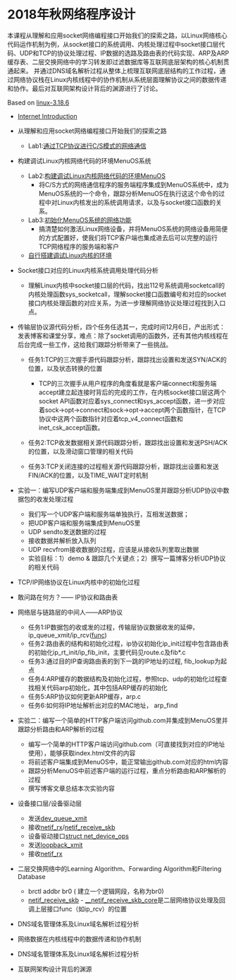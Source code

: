 # 2018年秋网络程序设计

本课程从理解和应用socket网络编程接口开始我们的探索之路，以Linux网络核心代码运作机制为例，从socket接口的系统调用、内核处理过程中socket接口层代码、UDP和TCP的协议处理过程、IP数据的选路及路由表的代码实现、ARP及ARP缓存表、二层交换网络中的学习转发即过滤数据库等互联网底层架构的核心机制贯通起来。
并通过DNS域名解析过程从整体上梳理互联网底层结构的工作过程，通过网络协议栈在Linux内核线程中的协作机制从系统层面理解协议之间的数据传递和协作。最后对互联网架构设计背后的渊源进行了讨论。

Based on [linux-3.18.6](http://codelab.shiyanlou.com/source/xref/linux-3.18.6/)

* [Internet Introduction](https://github.com/mengning/linuxnet/raw/master/pics/Introduction.pdf)
* 从理解和应用socket网络编程接口开始我们的探索之路	
  * Lab1:[通过TCP协议进行C/S模式的网络通信](https://www.shiyanlou.com/courses/1198)
* 构建调试Linux内核网络代码的环境MenuOS系统
  * Lab2:[构建调试Linux内核网络代码的环境MenuOS](https://www.shiyanlou.com/courses/1198)
     * 将C/S方式的网络通信程序的服务端程序集成到MenuOS系统中，成为MenuOS系统的一个命令，跟踪分析MenuOS在执行这这个命令的过程中对Linux内核发出的系统调用请求，以及与socket接口函数的关系。
  * Lab3:[初始化MenuOS系统的网络功能](https://www.shiyanlou.com/courses/1198)
     * 搞清楚如何激活Linux网络设备，并将MenuOS系统的网络设备用简便的方式配置好，使我们将TCP客户端也集成进去后可以完整的运行TCP网络程序的服务端和客户
  * [自行搭建调试Linux内核的环境](https://github.com/mengning/linuxnet/raw/master/pics/BuildAndRunLinuxSystem.pdf)

* Socket接口对应的Linux内核系统调用处理代码分析
  * 理解Linux内核中socket接口层的代码，找出112号系统调用socketcall的内核处理函数sys_socketcall，理解socket接口函数编号和对应的socket接口内核处理函数的对应关系，为进一步理解网络协议处理过程找到入口点。

* 传输层协议源代码分析，四个任务任选其一，完成时间12月6日，产出形式：发表博客和课堂分享，难点：除了socket调用的函数外，还有其他内核线程在后台完成一些工作，这给我们跟踪分析带来了一些挑战。
  * 任务1:TCP的三次握手源代码跟踪分析，跟踪找出设置和发送SYN/ACK的位置，以及状态转换的位置
    * TCP的三次握手从用户程序的角度看就是客户端connect和服务端accept建立起连接时背后的完成的工作，在内核socket接口层这两个socket API函数对应着sys_connect和sys_accept函数，进一步对应着sock->opt->connect和sock->opt->accept两个函数指针，在TCP协议中这两个函数指针对应着tcp_v4_connect函数和inet_csk_accept函数。
   
  * 任务2:TCP收发数据相关源代码跟踪分析，跟踪找出设置和发送PSH/ACK的位置，以及滑动窗口管理的相关代码
  * 任务3:TCP关闭连接的过程相关源代码跟踪分析，跟踪找出设置和发送FIN/ACK的位置，以及TIME_WAIT定时机制 

* 实验一：编写UDP客户端和服务端集成到MenuOS里并跟踪分析UDP协议中数据包的收发处理过程	
  * 我们写一个UDP客户端和服务端单独执行，互相发送数据；
  * 把UDP客户端和服务端集成到MenuOS里
  * UDP sendto发送数据的过程
  * 接收数据并解析放入队列
  * UDP recvfrom接收数据的过程，应该是从接收队列里取出数据
  * 实验目标：1）demo & 跟踪几个关键点；2）撰写一篇博客分析UDP协议的相关代码

* TCP/IP网络协议在Linux内核中的初始化过程

* 敢问路在何方？—— IP协议和路由表	
* 网络层与链路层的中间人——ARP协议	
   * 任务1:IP数据包的收或发的过程，传输层协议数据收发的延伸，ip_queue_xmit/ip_rcv([func](http://codelab.shiyanlou.com/source/xref/linux-3.18.6/net/core/dev.c#3747))
   * 任务2:路由表的结构和初始化过程，ip协议初始化ip_init过程中包含路由表的初始化ip_rt_init/ip_fib_init，主要代码见route.c及fib*.c
   * 任务3:通过目的IP查询路由表的到下一跳的IP地址的过程, fib_lookup为起点
   * 任务4:ARP缓存的数据结构及初始化过程，参照tcp、udp的初始化过程查找相关代码arp初始化，其中包括ARP缓存的初始化
   * 任务5:ARP协议如何更新ARP缓存，arp.c
   * 任务6:如何将IP地址解析出对应的MAC地址， arp_find
* 实验二：编写一个简单的HTTP客户端访问github.com并集成到MenuOS里并跟踪分析路由和ARP解析的过程
   * 编写一个简单的HTTP客户端访问github.com（可直接找到对应的IP地址使用），能够获取index.html文件的内容
   * 将前述客户端集成到MenuOS中，能正常输出github.com对应的html内容
   * 跟踪分析MenuOS中前述客户端的运行过程，重点分析路由和ARP解析的过程
   * 撰写博客文章总结本次实验内容
* 设备接口层/设备驱动层
   * 发送[dev_queue_xmit](http://codelab.shiyanlou.com/source/xref/linux-3.18.6/net/core/dev.c#3005)
   * 接收[netif_rx](http://codelab.shiyanlou.com/source/xref/linux-3.18.6/net/core/dev.c#3378)/[netif_receive_skb](http://codelab.shiyanlou.com/source/xref/linux-3.18.6/net/core/dev.c#3816)
   * 设备驱动接口[struct net_device_ops](http://codelab.shiyanlou.com/source/xref/linux-3.18.6/include/linux/netdevice.h#1011)
   * 发送[loopback_xmit](http://codelab.shiyanlou.com/source/xref/linux-3.18.6/drivers/net/loopback.c#71)
   * 接收[netif_rx](http://codelab.shiyanlou.com/source/xref/linux-3.18.6/net/core/dev.c#3378)
* 二层交换网络中的Learning Algorithm、Forwarding Algorithm和Filtering Database
   * brctl addbr br0 ( 建立一个逻辑网段，名称为br0)
   * [netif_receive_skb](http://codelab.shiyanlou.com/source/xref/linux-3.18.6/net/core/dev.c#3816) - [__netif_receive_skb_core](http://codelab.shiyanlou.com/source/xref/linux-3.18.6/net/core/dev.c#3620)是二层网络协议处理及回调上层接口func（如ip_rcv）的位置
* DNS域名管理体系及Linux域名解析过程分析	
* 网络数据在内核线程中的数据传递和协作机制	
* DNS域名管理体系及Linux域名解析过程分析	
* 互联网架构设计背后的渊源	
